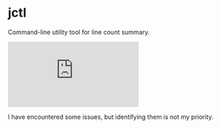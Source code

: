 # jctl
Command-line utility tool for line count summary.

[![Download JCTL](https://sourceforge.net/sflogo.php?type=13&group_id=3359924)](https://sourceforge.net/p/jctl/)

I have encountered some issues, but identifying them is not my priority.
